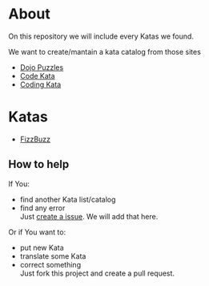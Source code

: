 # About
On this repository we will include every Katas we found.

We want to create/mantain a kata catalog from those sites
* [Dojo Puzzles](http://dojopuzzles.com/problemas/todos/)
* [Code Kata](http://codekata.com/)
* [Coding Kata](http://codingkata.net/Katas)

# Katas
* [FizzBuzz](https://github.com/maceiocodingdojo/katas/blob/master/fizzbuzz.md)

## How to help

If You:
* find another Kata list/catalog
* find any error  
Just [create a issue](https://github.com/maceiocodingdojo/katas/issues/new). We will add that here.

Or if You want to:
* put new Kata
* translate some Kata
* correct something  
Just fork this project and create a pull request.
